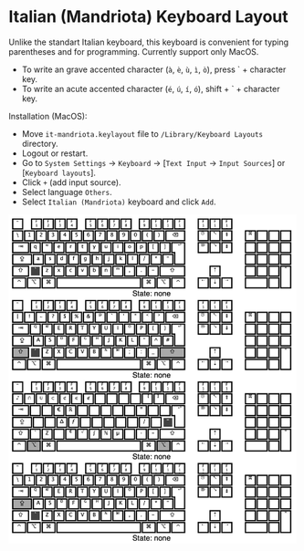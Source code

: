 # Italian (Mandriota) Keyboard Layout 
Unlike the standart Italian keyboard, this keyboard is convenient for typing parentheses and for programming.
Currently support only MacOS.

- To write an grave accented character (`à`, `è`, `ù`, `ì`, `ò`), press \` + character key.
- To write an acute accented character (`é`, `ú`, `í`, `ó`), shift + ` + character key.

Installation (MacOS):
- Move `it-mandriota.keylayout` file to `/Library/Keyboard Layouts` directory.
- Logout or restart.
- Go to `System Settings` -> `Keyboard` -> [`Text Input`  -> `Input Sources`] or [`Keyboard layouts`].
- Click `+` (add input source).
- Select language `Others`.
- Select `Italian (Mandriota)` keyboard and click `Add`.

![Keyboard Layout](./it-mandriota-keylayout.png)
